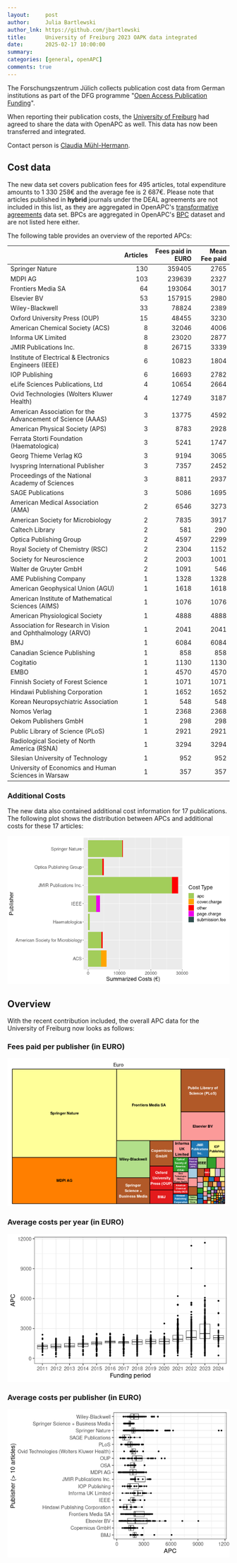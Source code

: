 ```yaml
---
layout:     post
author:     Julia Bartlewski
author_lnk: https://github.com/jbartlewski
title:      University of Freiburg 2023 OAPK data integrated
date:       2025-02-17 10:00:00
summary:    
categories: [general, openAPC]
comments: true
---
```





The Forschungszentrum Jülich collects publication cost data from German institutions as part of the DFG programme "[Open Access Publication Funding](https://www.fz-juelich.de/en/zb/open-science/open-access/monitoring-dfg-oa-publication-funding)".

When reporting their publication costs, the [University of Freiburg](https://www.uni-freiburg.de) had agreed to share the data with OpenAPC as well. This data has now been transferred and integrated.

Contact person is [Claudia Mühl-Hermann](mailto:openaccess@ub.uni-freiburg.de).

## Cost data



The new data set covers publication fees for 495 articles, total expenditure amounts to 1 330 258€ and the average fee is 2 687€. Please note that articles published in **hybrid** journals under the DEAL agreements are not included in this list, as they are aggregated in OpenAPC's [transformative agreements](https://github.com/OpenAPC/openapc-de/tree/master/data/transformative_agreements) data set. BPCs are aggregated in OpenAPC's [BPC](https://github.com/OpenAPC/openapc-de/blob/master/data/bpc.csv) dataset and are not listed here either.

The following table provides an overview of the reported APCs: 




|                                                            | Articles| Fees paid in EURO| Mean Fee paid|
|:-----------------------------------------------------------|--------:|-----------------:|-------------:|
|Springer Nature                                             |      130|            359405|          2765|
|MDPI AG                                                     |      103|            239639|          2327|
|Frontiers Media SA                                          |       64|            193064|          3017|
|Elsevier BV                                                 |       53|            157915|          2980|
|Wiley-Blackwell                                             |       33|             78824|          2389|
|Oxford University Press (OUP)                               |       15|             48455|          3230|
|American Chemical Society (ACS)                             |        8|             32046|          4006|
|Informa UK Limited                                          |        8|             23020|          2877|
|JMIR Publications Inc.                                      |        8|             26715|          3339|
|Institute of Electrical & Electronics Engineers (IEEE)      |        6|             10823|          1804|
|IOP Publishing                                              |        6|             16693|          2782|
|eLife Sciences Publications, Ltd                            |        4|             10654|          2664|
|Ovid Technologies (Wolters Kluwer Health)                   |        4|             12749|          3187|
|American Association for the Advancement of Science (AAAS)  |        3|             13775|          4592|
|American Physical Society (APS)                             |        3|              8783|          2928|
|Ferrata Storti Foundation (Haematologica)                   |        3|              5241|          1747|
|Georg Thieme Verlag KG                                      |        3|              9194|          3065|
|Ivyspring International Publisher                           |        3|              7357|          2452|
|Proceedings of the National Academy of Sciences             |        3|              8811|          2937|
|SAGE Publications                                           |        3|              5086|          1695|
|American Medical Association (AMA)                          |        2|              6546|          3273|
|American Society for Microbiology                           |        2|              7835|          3917|
|Caltech Library                                             |        2|               581|           290|
|Optica Publishing Group                                     |        2|              4597|          2299|
|Royal Society of Chemistry (RSC)                            |        2|              2304|          1152|
|Society for Neuroscience                                    |        2|              2003|          1001|
|Walter de Gruyter GmbH                                      |        2|              1091|           546|
|AME Publishing Company                                      |        1|              1328|          1328|
|American Geophysical Union (AGU)                            |        1|              1618|          1618|
|American Institute of Mathematical Sciences (AIMS)          |        1|              1076|          1076|
|American Physiological Society                              |        1|              4888|          4888|
|Association for Research in Vision and Ophthalmology (ARVO) |        1|              2041|          2041|
|BMJ                                                         |        1|              6084|          6084|
|Canadian Science Publishing                                 |        1|               858|           858|
|Cogitatio                                                   |        1|              1130|          1130|
|EMBO                                                        |        1|              4570|          4570|
|Finnish Society of Forest Science                           |        1|              1071|          1071|
|Hindawi Publishing Corporation                              |        1|              1652|          1652|
|Korean Neuropsychiatric Association                         |        1|               548|           548|
|Nomos Verlag                                                |        1|              2368|          2368|
|Oekom Publishers GmbH                                       |        1|               298|           298|
|Public Library of Science (PLoS)                            |        1|              2921|          2921|
|Radiological Society of North America (RSNA)                |        1|              3294|          3294|
|Silesian University of Technology                           |        1|               952|           952|
|University of Economics and Human Sciences in Warsaw        |        1|               357|           357|


### Additional Costs



The new data also contained additional cost information for 17 publications. The following plot shows the distribution between APCs and additional costs for these 17 articles:


![plot of chunk additional_costs_freiburg_2025_03_05_full](/figure/additional_costs_freiburg_2025_03_05_full-1.png)


## Overview

With the recent contribution included, the overall APC data for the University of Freiburg now looks as follows:

### Fees paid per publisher (in EURO)

![plot of chunk tree_freiburg_2025_03_05_full](/figure/tree_freiburg_2025_03_05_full-1.png)

###  Average costs per year (in EURO)

![plot of chunk box_freiburg_2025_03_05_year_full](/figure/box_freiburg_2025_03_05_year_full-1.png)

###  Average costs per publisher (in EURO)

![plot of chunk box_freiburg_2025_03_05_publisher_full](/figure/box_freiburg_2025_03_05_publisher_full-1.png)
